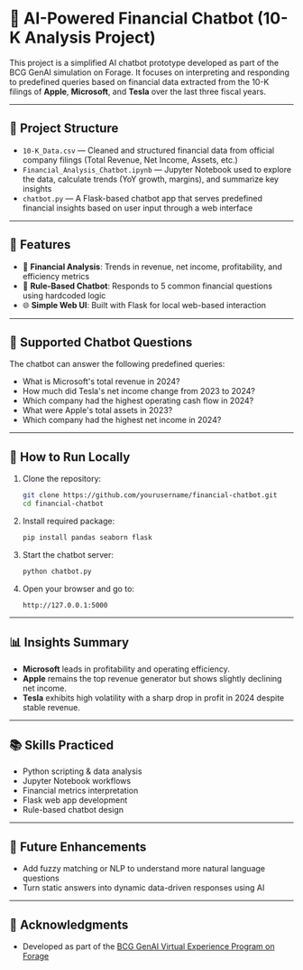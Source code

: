 
# 🧠 AI-Powered Financial Chatbot (10-K Analysis Project)

This project is a simplified AI chatbot prototype developed as part of the BCG GenAI simulation on Forage. It focuses on interpreting and responding to predefined queries based on financial data extracted from the 10-K filings of **Apple**, **Microsoft**, and **Tesla** over the last three fiscal years.

---

## 📁 Project Structure

- `10-K_Data.csv` — Cleaned and structured financial data from official company filings (Total Revenue, Net Income, Assets, etc.)
- `Financial_Analysis_Chatbot.ipynb` — Jupyter Notebook used to explore the data, calculate trends (YoY growth, margins), and summarize key insights
- `chatbot.py` — A Flask-based chatbot app that serves predefined financial insights based on user input through a web interface

---

## 🚀 Features

- 🧾 **Financial Analysis**: Trends in revenue, net income, profitability, and efficiency metrics
- 🤖 **Rule-Based Chatbot**: Responds to 5 common financial questions using hardcoded logic
- 🌐 **Simple Web UI**: Built with Flask for local web-based interaction

---

## 💬 Supported Chatbot Questions

The chatbot can answer the following predefined queries:

- What is Microsoft's total revenue in 2024?
- How much did Tesla's net income change from 2023 to 2024?
- Which company had the highest operating cash flow in 2024?
- What were Apple's total assets in 2023?
- Which company had the highest net income in 2024?

---

## 🔧 How to Run Locally

1. Clone the repository:
   ```bash
   git clone https://github.com/yourusername/financial-chatbot.git
   cd financial-chatbot
   ```

2. Install required package:
   ```bash
   pip install pandas seaborn flask
   ```

3. Start the chatbot server:
   ```bash
   python chatbot.py
   ```

4. Open your browser and go to:
   ```
   http://127.0.0.1:5000
   ```

---

## 📊 Insights Summary

- **Microsoft** leads in profitability and operating efficiency.
- **Apple** remains the top revenue generator but shows slightly declining net income.
- **Tesla** exhibits high volatility with a sharp drop in profit in 2024 despite stable revenue.

---

## 📚 Skills Practiced

- Python scripting & data analysis
- Jupyter Notebook workflows
- Financial metrics interpretation
- Flask web app development
- Rule-based chatbot design

---

## 🏁 Future Enhancements

- Add fuzzy matching or NLP to understand more natural language questions
- Turn static answers into dynamic data-driven responses using AI

---

## 🙌 Acknowledgments

- Developed as part of the [BCG GenAI Virtual Experience Program on Forage](https://www.theforage.com/)
